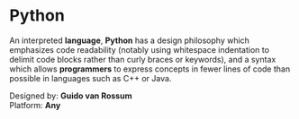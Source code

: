 # Python #

An interpreted **language**, **Python** has a design philosophy which emphasizes code readability (notably using whitespace indentation to delimit code blocks rather than curly braces or keywords), and a syntax which allows **programmers** to express concepts in fewer lines of code than possible in languages such as C++ or Java.

Designed by: **Guido van Rossum**	
Platform: **Any**

